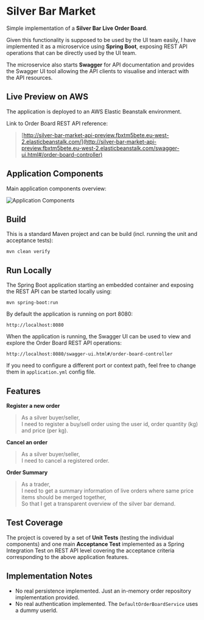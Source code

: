 Silver Bar Market
=================

Simple implementation of a **Silver Bar Live Order Board**.

Given this functionality is supposed to be used by the UI team easily, I have implemented it as a microservice using **Spring Boot**, exposing REST API operations that can be directly used by the UI team.

The microservice also starts **Swagger** for API documentation and provides the Swagger UI tool allowing the API clients to visualise and interact with the API resources. 

Live Preview on AWS
-------------------

The application is deployed to an AWS Elastic Beanstalk environment.

Link to Order Board REST API reference:  

> [http://silver-bar-market-api-preview.fbxtm5bete.eu-west-2.elasticbeanstalk.com/](http://silver-bar-market-api-preview.fbxtm5bete.eu-west-2.elasticbeanstalk.com/swagger-ui.html#/order-board-controller)

Application Components
----------------------

Main application components overview:  

![Application Components](https://s3.eu-west-2.amazonaws.com/public-lukas/silver-bar-market-components-overview.png)

Build
-----

This is a standard Maven project and can be build (incl. running the unit and acceptance tests):

``` 
mvn clean verify
```

Run Locally
-----------

The Spring Boot application starting an embedded container and exposing the REST API can be started locally using:

```
mvn spring-boot:run
```

By default the application is running on port 8080:

```
http://localhost:8080
```

When the application is running, the Swagger UI can be used to view and explore the Order Board REST API operations:

```
http://localhost:8080/swagger-ui.html#/order-board-controller
```

If you need to configure a different port or context path, feel free to change them in `application.yml` config file.
 
Features
--------

**Register a new order**

> As a silver buyer/seller,  
> I need to register a buy/sell order using the user id, order quantity (kg) and price (per kg).

**Cancel an order**

> As a silver buyer/seller,  
> I need to cancel a registered order.

**Order Summary**

> As a trader,  
> I need to get a summary information of live orders where same price items should be merged together,  
> So that I get a transparent overview of the silver bar demand.

Test Coverage
-------------

The project is covered by a set of **Unit Tests** (testing the individual components) and one main **Acceptance Test**
implemented as a Spring Integration Test on REST API level covering the acceptance criteria corresponding
to the above application features.

Implementation Notes
--------------------

* No real persistence implemented. Just an in-memory order repository implementation provided.
* No real authentication implemented. The `DefaultOrderBoardService` uses a dummy userId.
